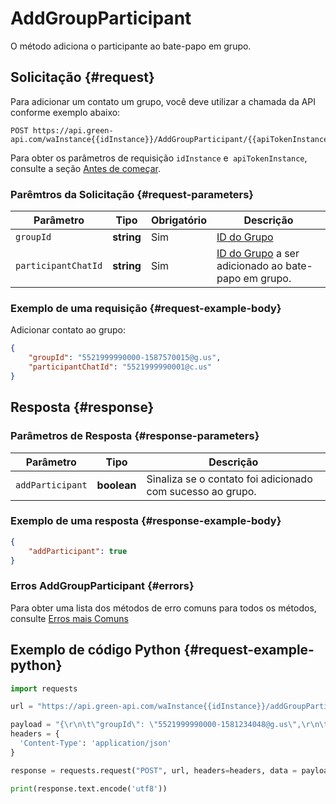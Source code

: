 # AddGroupParticipant

O método adiciona o participante ao bate-papo em grupo.

## Solicitação {#request}

Para adicionar um contato um grupo, você deve utilizar a chamada da API conforme exemplo abaixo:

```
POST https://api.green-api.com/waInstance{{idInstance}}/AddGroupParticipant/{{apiTokenInstance}}
```

Para obter os parâmetros de requisição `idInstance` e` apiTokenInstance`, consulte a seção [Antes de começar](../../before-start.md#parameters).

### Parêmtros da Solicitação {#request-parameters}

Parâmetro | Tipo | Obrigatório | Descrição
----- | ----- | ----- | -----
`groupId` | **string** | Sim | [ID do Grupo](../chat-id.md#gus)
`participantChatId` | **string** | Sim | [ID do Grupo](../chat-id.md#corr) a ser adicionado ao bate-papo em grupo.


### Exemplo de uma requisição {#request-example-body}

Adicionar contato ao grupo:

```json
{
    "groupId": "5521999990000-1587570015@g.us",
    "participantChatId": "5521999990001@c.us"
}
```

## Resposta {#response}

### Parâmetros de Resposta {#response-parameters}

Parâmetro | Тipo |  Descrição
----- | ----- | ----- 
`addParticipant` | **boolean** | Sinaliza se o contato foi adicionado com sucesso ao grupo.

### Exemplo de uma resposta {#response-example-body}

```json
{
    "addParticipant": true
}
```

### Erros AddGroupParticipant {#errors}

Para obter uma lista dos métodos de erro comuns para todos os métodos, consulte [Erros mais Comuns](../common-errors.md)

## Exemplo de código Python  {#request-example-python}

```python
import requests

url = "https://api.green-api.com/waInstance{{idInstance}}/addGroupParticipant/{{apiTokenInstance}}"

payload = "{\r\n\t\"groupId\": \"5521999990000-1581234048@g.us\",\r\n\t\"participantChatId\": \"79001234568@c.us\"\r\n}"
headers = {
  'Content-Type': 'application/json'
}

response = requests.request("POST", url, headers=headers, data = payload)

print(response.text.encode('utf8'))
```